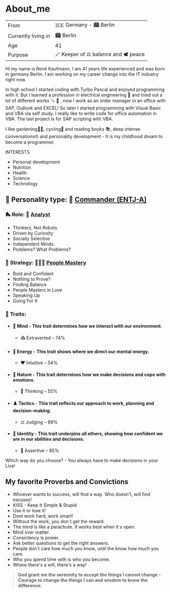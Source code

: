 # About_me
|  |  |
| - | - |
From | 🇩🇪 Germany - 🏙️ Berlin
Currently living in | 🏙️  Berlin
Age | 41
Purpose | 🪄 Keeper of ⚖️ balance and 🕊️ peace

Hi my name is René Kaufmann, I am 41 years life experienced and was born in germany Berlin. I am working on my career change into the IT industry right now. 

In high school I started coding with Turbo Pascal and enjoyed programming with it. But I learned a profession in electrical engineering 🔌 and tried out a lot of different works 🪛 🔧 ,  now I work as an order manager in an office with SAP, Outlook and EXCEL! So later I started programming with Visual Basic and VBA via self study. I really like to write code for office automation in VBA. The last project is for SAP scripting with VBA.

I like gardening🥬🍎, cycling🚴 and reading books 📚, deep intense conversations🤓 and personality development - It is my childhood dream to become a programmer. 

INTERESTS

- Personal development
- Nutrition
- Health
- Science
- Technology

## 🙏 **Personality type**: 🧭 [Commander (ENTJ-A)](https://www.16personalities.com/profiles/45aaed8c5607b)

### 🛼 **Role**: 🔬 [Analyst](https://www.16personalities.com/articles/roles-analysts)
  - Thinkers, Not Robots
  - Driven by Curiosity
  - Socially Selective
  - Independent Minds
  - Problems? What Problems?

### 🧰 **Strategy**: 🧑‍🤝‍🧑 [People Mastery](https://www.16personalities.com/articles/strategies-people-mastery)
  - Bold and Confident
  - Nothing to Prove?
  - Finding Balance
  - People Masters in Love
  - Speaking Up
  - Going For It

### 🎁 **Traits**: 
* #### 🧿 **Mind -** This trait determines how we interact with our environment.
  * 📤 Extraverted – 74%

* #### 🔋 **Energy -** This trait shows where we direct our mental energy.
  * ❤️ Intuitive – 54%
* #### 🌳 **Nature -** This trait determines how we make decisions and cope with emotions.
  * 🧠 Thinking – 55%
* #### ♟️ **Tactics -** This trait reflects our approach to work, planning and decision-making.
  * ⚖️ Judging – 89%
* #### 🔮 **Identity -** This trait underpins all others, showing how confident we are in our abilities and decisions.
  * 💪 Assertive – 85%
 

Which way do you choose? - You always have to make decisions in your Live!

## My favorite Proverbs and Convictions

- Whoever wants to success, will find a way. Who doesn't, will find excuses!
- KISS - Keep It Simple & Stupid
- Use it or lose it!
- Dont work hard, work smart!
- Without the work, you don`t get the reward.
- The mind is like a parachute. It works best when it`s open.
- Mind over matter.
- Consictency is power.
- Ask better questions to get the right answers.
- People don`t care how much you know, until the know how much you care.
- Who you spend time with is who you become.
- Where there's a will, there's a way!

> **God grant me the serennity to accept the things I cannot change - 
Courage to change the things I can and wisdom to know the difference.**

